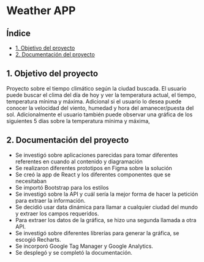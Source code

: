 # Weather APP

## Índice

* [1. Objetivo del proyecto](#1-objetivo-del-proyecto)
* [2. Documentación del proyecto](#2-documentación-del-proyecto)

## 1. Objetivo del proyecto

Proyecto sobre el tiempo climático según la ciudad buscada. El usuario puede buscar el clima del día de hoy y ver la temperatura actual, el tiempo, temperatura mínima y máxima. Adicional si el usuario lo desea puede conocer la velocidad del viento, humedad y hora del amanecer/puesta del sol. Adicionalmente el usuario también puede observar una gráfica de los siguientes 5 días sobre la temperatura mínima y máxima,

## 2. Documentación del proyecto

- Se investigó sobre aplicaciones parecidas para tomar diferentes referentes en cuando al contenido y diagramación
- Se realizaron diferentes prototipos en Figma sobre la solución
- Se creó la app de React y los diferentes componentes que se necesitaban
- Se importó Bootstrap para los estilos
- Se investigó sobre la API y cuál sería la mejor forma de hacer la petición para extraer la información.
- Se decidió usar data dinámica para llamar a cualquier ciudad del mundo y extraer los campos requeridos.
- Para extraer los datos de la gráfica, se hizo una segunda llamada a otra API.
- Se investigó sobre diferentes librerías para generar la gráfica, se escogió Recharts.
- Se incorporó Google Tag Manager y Google Analytics.
- Se desplegó y se completó la documentación.


